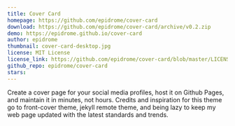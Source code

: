 ```yaml
---
title: Cover Card
homepage: https://github.com/epidrome/cover-card
download: https://github.com/epidrome/cover-card/archive/v0.2.zip
demo: https://epidrome.github.io/cover-card
author: epidrome
thumbnail: cover-card-desktop.jpg
license: MIT License
license_link: https://github.com/epidrome/cover-card/blob/master/LICENSE.md
github_repo: epidrome/cover-card
stars: 
---
```

Create a cover page for your social media profiles, host it on Github Pages, and maintain it in minutes, not hours. Credits and inspiration for this theme go to front-cover theme, jekyll remote theme, and being lazy to keep my web page updated with the latest standards and trends.
